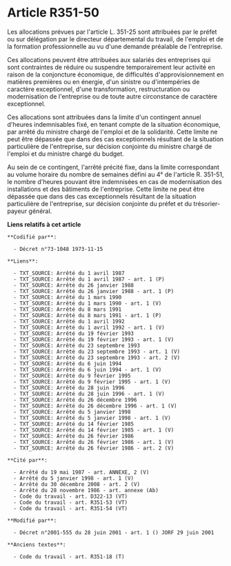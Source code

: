 # Article R351-50

Les allocations prévues par l'article L. 351-25 sont attribuées par le préfet ou sur délégation par le directeur
départemental du travail, de l'emploi et de la formation professionnelle au vu d'une demande préalable de l'entreprise.

Ces allocations peuvent être attribuées aux salariés des entreprises qui sont contraintes de réduire ou suspendre
temporairement leur activité en raison de la conjoncture économique, de difficultés d'approvisionnement en matières premières
ou en énergie, d'un sinistre ou d'intempéries de caractère exceptionnel, d'une transformation, restructuration ou
modernisation de l'entreprise ou de toute autre circonstance de caractère exceptionnel.

Ces allocations sont attribuées dans la limite d'un contingent annuel d'heures indemnisables fixé, en tenant compte de la
situation économique, par arrêté du ministre chargé de l'emploi et de la solidarité. Cette limite ne peut être dépassée que
dans des cas exceptionnels résultant de la situation particulière de l'entreprise, sur décision conjointe du ministre chargé
de l'emploi et du ministre chargé du budget.

Au sein de ce contingent, l'arrêté précité fixe, dans la limite correspondant au volume horaire du nombre de semaines défini
au 4° de l'article R. 351-51, le nombre d'heures pouvant être indemnisées en cas de modernisation des installations et des
bâtiments de l'entreprise. Cette limite ne peut être dépassée que dans des cas exceptionnels résultant de la situation
particulière de l'entreprise, sur décision conjointe du préfet et du trésorier-payeur général.

**Liens relatifs à cet article**

	**Codifié par**:

	  - Décret n°73-1048 1973-11-15

	**Liens**:

	  - TXT_SOURCE: Arrêté du 1 avril 1987
	  - TXT_SOURCE: Arrêté du 1 avril 1987 - art. 1 (P)
	  - TXT_SOURCE: Arrêté du 26 janvier 1988
	  - TXT_SOURCE: Arrêté du 26 janvier 1988 - art. 1 (P)
	  - TXT_SOURCE: Arrêté du 1 mars 1990
	  - TXT_SOURCE: Arrêté du 1 mars 1990 - art. 1 (V)
	  - TXT_SOURCE: Arrêté du 8 mars 1991
	  - TXT_SOURCE: Arrêté du 8 mars 1991 - art. 1 (P)
	  - TXT_SOURCE: Arrêté du 1 avril 1992
	  - TXT_SOURCE: Arrêté du 1 avril 1992 - art. 1 (V)
	  - TXT_SOURCE: Arrêté du 19 février 1993
	  - TXT_SOURCE: Arrêté du 19 février 1993 - art. 1 (V)
	  - TXT_SOURCE: Arrêté du 23 septembre 1993
	  - TXT_SOURCE: Arrêté du 23 septembre 1993 - art. 1 (V)
	  - TXT_SOURCE: Arrêté du 23 septembre 1993 - art. 2 (V)
	  - TXT_SOURCE: Arrêté du 6 juin 1994
	  - TXT_SOURCE: Arrêté du 6 juin 1994 - art. 1 (V)
	  - TXT_SOURCE: Arrêté du 9 février 1995
	  - TXT_SOURCE: Arrêté du 9 février 1995 - art. 1 (V)
	  - TXT_SOURCE: Arrêté du 28 juin 1996
	  - TXT_SOURCE: Arrêté du 28 juin 1996 - art. 1 (V)
	  - TXT_SOURCE: Arrêté du 26 décembre 1996
	  - TXT_SOURCE: Arrêté du 26 décembre 1996 - art. 1 (V)
	  - TXT_SOURCE: Arrêté du 5 janvier 1998
	  - TXT_SOURCE: Arrêté du 5 janvier 1998 - art. 1 (V)
	  - TXT_SOURCE: Arrêté du 14 février 1985
	  - TXT_SOURCE: Arrêté du 14 février 1985 - art. 1 (V)
	  - TXT_SOURCE: Arrêté du 26 février 1986
	  - TXT_SOURCE: Arrêté du 26 février 1986 - art. 1 (V)
	  - TXT_SOURCE: Arrêté du 26 février 1986 - art. 2 (V)

	**Cité par**:

	  - Arrêté du 19 mai 1987 - art. ANNEXE, 2 (V)
	  - Arrêté du 5 janvier 1998 - art. 1 (V)
	  - Arrêté du 30 décembre 2008 - art. 2 (V)
	  - Arrêté du 28 novembre 1986 - art. annexe (Ab)
	  - Code du travail - art. D322-13 (VT)
	  - Code du travail - art. R351-53 (VT)
	  - Code du travail - art. R351-54 (VT)

	**Modifié par**:

	  - Décret n°2001-555 du 28 juin 2001 - art. 1 () JORF 29 juin 2001

	**Anciens textes**:

	  - Code du travail - art. R351-18 (T)
